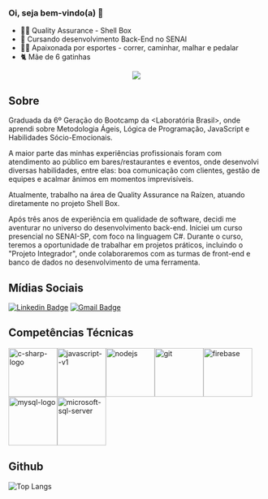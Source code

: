 ### Oi, seja bem-vindo(a) &#127803;

 - 👩‍🎓 Quality Assurance - Shell Box
 - 📕 Cursando desenvolvimento Back-End no SENAI
 - 🏃‍♀️ Apaixonada por esportes - correr, caminhar, malhar e pedalar
 - 🐈 Mãe de 6 gatinhas


<div align="center">
  <img align="center" src="https://ik.imagekit.io/ThalitaNeves95/394189_code_github_repository_icon__1__L_bXzgpcn.png?updatedAt=1635448220394">
</div>

 
## Sobre

Graduada da 6º Geração do Bootcamp da <Laboratória Brasil>, onde aprendi sobre Metodologia Ágeis, Lógica de Programação, JavaScript e Habilidades Sócio-Emocionais. 

A maior parte das minhas experiências profissionais foram com atendimento ao público em bares/restaurantes e eventos, onde desenvolvi diversas habilidades, entre elas: boa comunicação com clientes, gestão de equipes e acalmar ânimos em momentos imprevisíveis.

Atualmente, trabalho na área de Quality Assurance na Raízen, atuando diretamente no projeto Shell Box.

Após três anos de experiência em qualidade de software, decidi me aventurar no universo do desenvolvimento back-end. Iniciei um curso presencial no SENAI-SP, com foco na linguagem C#. Durante o curso, teremos a oportunidade de trabalhar em projetos práticos, incluindo o "Projeto Integrador", onde colaboraremos com as turmas de front-end e banco de dados no desenvolvimento de uma ferramenta.

## Mídias Sociais

[![Linkedin Badge](https://ik.imagekit.io/ThalitaNeves95/1727490_linkedin_social_media_job_network_icon__2__UgqTD_eje.png?updatedAt=1629484874968=https://www.linkedin.com/in/thalitanevesdesouza/)](https://www.linkedin.com/in/thalitanevesdesouza/)     [![Gmail Badge](https://ik.imagekit.io/ThalitaNeves95/1873613_contact_email_message_letter_media_icon_9tM9UYXvZ.png?updatedAt=1629484622075&link=mailto:thalita.neves24@)](mailto:thalita.neves24@gmail.com)


## Competências Técnicas

<img width="96" height="96" src="https://img.icons8.com/color/96/c-sharp-logo.png" alt="c-sharp-logo"/><img width="96" height="96" src="https://img.icons8.com/color/96/javascript--v1.png" alt="javascript--v1"/><img width="96" height="96" src="https://img.icons8.com/windows/96/nodejs.png" alt="nodejs"/><img width="96" height="96" src="https://img.icons8.com/color/96/git.png" alt="git"/><img width="96" height="96" src="https://img.icons8.com/material-rounded/96/firebase.png" alt="firebase"/><img width="96" height="96" src="https://img.icons8.com/fluency/96/mysql-logo.png" alt="mysql-logo"/><img width="96" height="96" src="https://img.icons8.com/color/96/microsoft-sql-server.png" alt="microsoft-sql-server"/>



## Github

![Top Langs](https://github-readme-stats.vercel.app/api/top-langs/?username=ThalitaNeves95&layout=compact&theme=dracula) 









